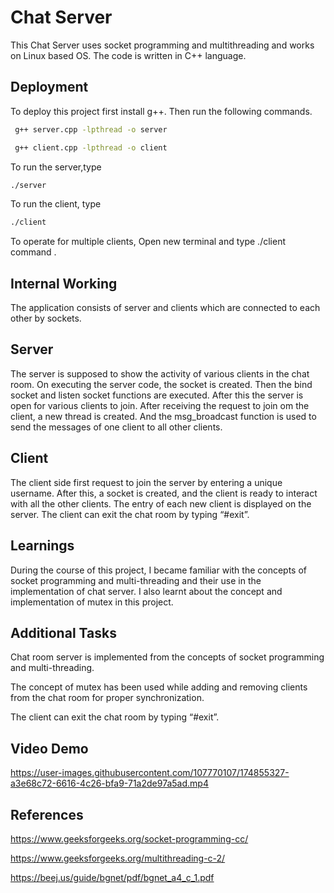 
# Chat Server 

This Chat Server uses socket programming and multithreading and works on Linux based OS. The code is written in C++ language. 


## Deployment

To deploy this project first install g++. 
Then run the following commands.

```bash
 g++ server.cpp -lpthread -o server 

 g++ client.cpp -lpthread -o client 
```
To run the server,type
```bash
./server 
```
To run the client, type
```bash
./client 
```
To operate for multiple clients, Open new terminal and type 
./client command .

## Internal Working
The application consists of server and clients which are
 connected to each other by sockets. 

## Server 
The server is supposed to show the activity of various
clients in the chat room. On executing the server code,
the socket is created. Then the bind socket and listen socket
functions are executed. After this the server is open for 
various clients to join. After receiving the request to join
om the client, a new thread is created. And the msg_broadcast 
function is used to send the messages of one client to all 
other clients. 

## Client 
The client side first request to join the server by 
entering a unique username. After this, a socket is created,
and the client is ready to interact with all the other clients.
The entry of each new client is displayed on the server.
The client can exit the chat room by typing “#exit”. 
## Learnings
During the course of this project, I became familiar with the 
concepts of socket programming and multi-threading and their 
use in the implementation of chat server. I also learnt about 
the concept and implementation of mutex in this project. 
## Additional Tasks
 
Chat room server is implemented from the concepts of socket 		   programming and multi-threading. 

The concept of mutex has been used while adding and 
removing clients from the chat room for proper synchronization. 

The client can exit the chat room by typing “#exit”. 
## Video Demo


https://user-images.githubusercontent.com/107770107/174855327-a3e68c72-6616-4c26-bfa9-71a2de97a5ad.mp4


## References
https://www.geeksforgeeks.org/socket-programming-cc/ 

https://www.geeksforgeeks.org/multithreading-c-2/ 

https://beej.us/guide/bgnet/pdf/bgnet_a4_c_1.pdf 
